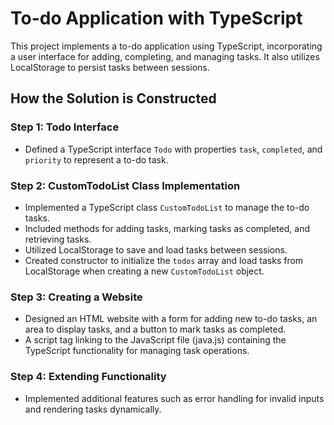 # To-do Application with TypeScript

This project implements a to-do application using TypeScript, incorporating a user interface for adding, completing, and managing tasks. It also utilizes LocalStorage to persist tasks between sessions.

## How the Solution is Constructed

### Step 1: Todo Interface
- Defined a TypeScript interface `Todo` with properties `task`, `completed`, and `priority` to represent a to-do task.

### Step 2: CustomTodoList Class Implementation
- Implemented a TypeScript class `CustomTodoList` to manage the to-do tasks.
- Included methods for adding tasks, marking tasks as completed, and retrieving tasks.
- Utilized LocalStorage to save and load tasks between sessions.
- Created constructor to initialize the `todos` array and load tasks from LocalStorage when creating a new `CustomTodoList` object.

 ### Step 3: Creating a Website
- Designed an HTML website with a form for adding new to-do tasks, an area to display tasks, and a button to mark tasks as completed.
- A script tag linking to the JavaScript file (java.js) containing the TypeScript functionality for managing task operations.

### Step 4: Extending Functionality
- Implemented additional features such as error handling for invalid inputs and rendering tasks dynamically.
